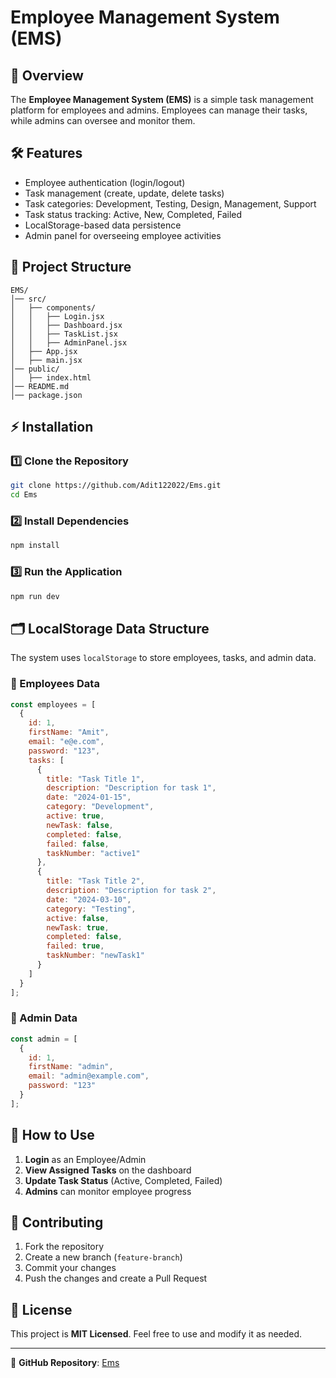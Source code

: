 # Employee Management System (EMS)

## 🚀 Overview
The **Employee Management System (EMS)** is a simple task management platform for employees and admins. Employees can manage their tasks, while admins can oversee and monitor them.

## 🛠 Features
- Employee authentication (login/logout)
- Task management (create, update, delete tasks)
- Task categories: Development, Testing, Design, Management, Support
- Task status tracking: Active, New, Completed, Failed
- LocalStorage-based data persistence
- Admin panel for overseeing employee activities

## 📂 Project Structure
```
EMS/
│── src/
│   ├── components/
│   │   ├── Login.jsx
│   │   ├── Dashboard.jsx
│   │   ├── TaskList.jsx
│   │   ├── AdminPanel.jsx
│   ├── App.jsx
│   ├── main.jsx
│── public/
│   ├── index.html
│── README.md
│── package.json
```

## ⚡ Installation
### 1️⃣ Clone the Repository
```sh
git clone https://github.com/Adit122022/Ems.git
cd Ems
```

### 2️⃣ Install Dependencies
```sh
npm install
```

### 3️⃣ Run the Application
```sh
npm run dev
```

## 🗂 LocalStorage Data Structure
The system uses `localStorage` to store employees, tasks, and admin data.

### 📌 Employees Data
```js
const employees = [
  {
    id: 1,
    firstName: "Amit",
    email: "e@e.com",
    password: "123",
    tasks: [
      {
        title: "Task Title 1",
        description: "Description for task 1",
        date: "2024-01-15",
        category: "Development",
        active: true,
        newTask: false,
        completed: false,
        failed: false,
        taskNumber: "active1"
      },
      {
        title: "Task Title 2",
        description: "Description for task 2",
        date: "2024-03-10",
        category: "Testing",
        active: false,
        newTask: true,
        completed: false,
        failed: true,
        taskNumber: "newTask1"
      }
    ]
  }
];
```

### 📌 Admin Data
```js
const admin = [
  {
    id: 1,
    firstName: "admin",
    email: "admin@example.com",
    password: "123"
  }
];
```

## 🚀 How to Use
1. **Login** as an Employee/Admin
2. **View Assigned Tasks** on the dashboard
3. **Update Task Status** (Active, Completed, Failed)
4. **Admins** can monitor employee progress

## 🤝 Contributing
1. Fork the repository
2. Create a new branch (`feature-branch`)
3. Commit your changes
4. Push the changes and create a Pull Request

## 📜 License
This project is **MIT Licensed**. Feel free to use and modify it as needed.

---
🔗 **GitHub Repository**: [Ems](https://github.com/Adit122022/Ems)

